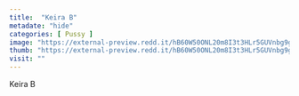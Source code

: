 ```yaml
---
title:  "Keira B"
metadate: "hide"
categories: [ Pussy ]
image: "https://external-preview.redd.it/hB60W50ONL20m8I3t3HLr5GUVnbg9gFudqCHp46Umlc.jpg?auto=webp&s=400be3b7ed858f6b0a13a3fd805a88ff11dfe1a4"
thumb: "https://external-preview.redd.it/hB60W50ONL20m8I3t3HLr5GUVnbg9gFudqCHp46Umlc.jpg?width=1080&crop=smart&auto=webp&s=a1ddb72d542fdd388994de6da28ad4f9963e270a"
visit: ""
---
```

Keira B
